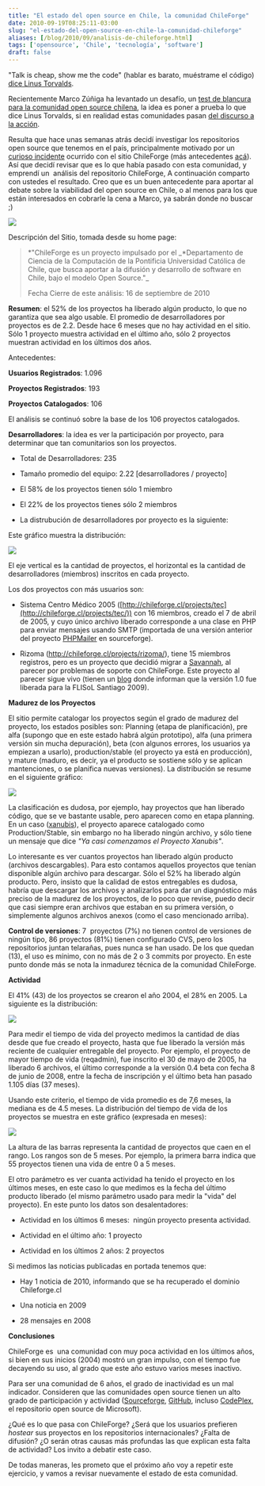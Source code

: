 ```yaml
---
title: "El estado del open source en Chile, la comunidad ChileForge"
date: 2010-09-19T08:25:11-03:00
slug: "el-estado-del-open-source-en-chile-la-comunidad-chileforge"
aliases: [/blog/2010/09/analisis-de-chileforge.html]
tags: ['opensource', 'Chile', 'tecnología', 'software']
draft: false
---
```


"Talk is cheap, show me the code" (hablar es barato, muéstrame el
código) [dice Linus Torvalds](http://lkml.org/lkml/2000/8/25/132).

Recientemente Marco Zúñiga ha levantado un desafío, un [test de blancura
para la comunidad open source
chilena](http://blog.maz.cl/2010/09/test-acido.html), la idea es poner a
prueba lo que dice Linus Torvalds, si en realidad estas comunidades
pasan [del discurso a la acción](/blog/2010/09/lo-que-cuenta-es-la-accion-no-las-palabras.html).

Resulta que hace unas semanas atrás decidí investigar los repositorios
open source que tenemos en el país, principalmente motivado por un
[curioso incidente](http://groups.google.com/group/liberaciondigital/browse_thread/thread/bc1398b6f9524682/?pli=1)
ocurrido con el sitio ChileForge (más antecedentes
[acá](http://www.malware.cl/?p=7364)). Así que decidí revisar que es lo
que había pasado con esta comunidad, y emprendí un  análisis del
repositorio ChileForge, A continuación comparto con ustedes el
resultado. Creo que es un buen antecedente para aportar al debate sobre
la viabilidad del open source en Chile, o al menos para los que están
interesados en cobrarle la cena a Marco, ya sabrán donde no buscar ;)

![](chileforge.gif)

Descripción del Sitio, tomada desde su home page:

> *"ChileForge es un proyecto impulsado por el \_*Departamento de
> Ciencia de la Computación de la Pontificia Universidad Católica de
> Chile, que busca aportar a la difusión y desarrollo de software en
> Chile, bajo el modelo Open Source."\_
>
> Fecha Cierre de este análisis: 16 de septiembre de 2010

**Resumen**: el 52% de los proyectos ha liberado algún producto, lo que
no garantiza que sea algo usable. El promedio de desarrolladores por
proyectos es de 2.2. Desde hace 6 meses que no hay actividad en el
sitio. Sólo 1 proyecto muestra actividad en el último año, sólo 2
proyectos muestran actividad en los últimos dos años.

Antecedentes:

**Usuarios Registrados**: 1.096

**Proyectos Registrados**: 193

**Proyectos Catalogados**: 106

El análisis se continuó sobre la base de los 106 proyectos catalogados.

**Desarrolladores**: la idea es ver la participación por proyecto, para
determinar que tan comunitarios son los proyectos.

-   Total de Desarrolladores: 235

-   Tamaño promedio del equipo: 2.22 \[desarrolladores / proyecto\]

-   El 58% de los proyectos tienen sólo 1 miembro

-   El 22% de los proyectos tienes sólo 2 miembros

-   La distrubución de desarrolladores por proyecto es la siguiente:

Este gráfico muestra la distribución:

![](dist-desarrolladores-chileforge1.png)

El eje vertical es la cantidad de proyectos, el horizontal es la
cantidad de desarrolladores (miembros) inscritos en cada proyecto.

Los dos proyectos con más usuarios son:

-   Sistema Centro Médico 2005
    ([http://chileforge.cl/projects/tec](http://chileforge.cl/projects/tec/))
    con 16 miembros, creado el 7 de abril de 2005, y cuyo único archivo
    liberado corresponde a una clase en PHP para enviar mensajes usando
    SMTP (importada de una versión anterior del proyecto
    [PHPMailer](http://sourceforge.net/projects/phpmailer/) en
    sourceforge).

-   Rizoma (<http://chileforge.cl/projects/rizoma/>), tiene 15 miembros
    registros, pero es un proyecto que decidió migrar a
    [Savannah](http://savannah.nongnu.org/p/rizoma), al parecer por
    problemas de soporte con ChileForge. Este proyecto al parecer sigue
    vivo (tienen un [blog](http://www.rizoma.cl) donde informan que la
    versión 1.0 fue liberada para la FLISoL Santiago 2009).

**Madurez de los Proyectos**

El sitio permite catalogar los proyectos según el grado de madurez del
proyecto, los estados posibles son: Planning (etapa de planificación),
pre alfa (supongo que en este estado habrá algún prototipo), alfa (una
primera versión sin mucha depuración), beta (con algunos errores, los
usuarios ya empiezan a usarlo), production/stable (el proyecto ya está
en producción), y mature (maduro, es decir, ya el producto se sostiene
sólo y se aplican mantenciones, o se planifica nuevas versiones). La
distribución se resume en el siguiente gráfico:

![](dist-estado-proyectos-chileforge.png)

La clasificación es dudosa, por ejemplo, hay proyectos que han liberado
código, que se ve bastante usable, pero aparecen como en etapa planning.
En un caso ([xanubis](http://chileforge.cl/projects/xanubis/)), el
proyecto aparece catalogado como Production/Stable, sin embargo no ha
liberado ningún archivo, y sólo tiene un mensaje que dice _"Ya casi
comenzamos el Proyecto Xanubis"_.

Lo interesante es ver cuantos proyectos han liberado algún producto
(archivos descargables). Para esto contamos aquellos proyectos que
tenían disponible algún archivo para descargar. Sólo el 52% ha liberado
algún producto. Pero, insisto que la calidad de estos entregables es
dudosa, habría que descargar los archivos y analizarlos para dar un
diagnóstico más preciso de la madurez de los proyectos, de lo poco que
revise, puedo decir que casi siempre eran archivos que estaban en su
primera versión, o simplemente algunos archivos anexos (como el caso
mencionado arriba).

**Control de versiones**: 7  proyectos (7%) no tienen control de
versiones de ningún tipo, 86 proyectos (81%) tienen configurado CVS,
pero los repositorios juntan telarañas, pues nunca se han usado. De los
que quedan (13), el uso es mínimo, con no más de 2 o 3 commits por
proyecto. En este punto donde más se nota la inmadurez técnica de la
comunidad ChileForge.

**Actividad**

El 41% (43) de los proyectos se crearon el año 2004, el 28% en 2005. La
siguiente es la distribución:

![](proyecto-per-year-chileforge.png)

Para medir el tiempo de vida del proyecto medimos la cantidad de días
desde que fue creado el proyecto, hasta que fue liberado la versión más
reciente de cualquier entregable del proyecto. Por ejemplo, el proyecto
de mayor tiempo de vida (reqadmin), fue inscrito el 30 de mayo de 2005,
ha liberado 6 archivos, el último corresponde a la versión 0.4 beta con
fecha 8 de junio de 2008, entre la fecha de inscripción y el último beta
han pasado 1.105 días (37 meses).

Usando este criterio, el tiempo de vida promedio es de 7,6 meses, la
mediana es de 4.5 meses. La distribución del tiempo de vida de los
proyectos se muestra en este gráfico (expresada en meses):

![](vida-proyectos-chileforge.png)

La altura de las barras representa la cantidad de proyectos que caen en
el rango. Los rangos son de 5 meses. Por ejemplo, la primera barra
indica que 55 proyectos tienen una vida de entre 0 a 5 meses.

El otro parámetro es ver cuanta actividad ha tenido el proyecto en los
últimos meses, en este caso lo que medimos es la fecha del último
producto liberado (el mismo parámetro usado para medir la "vida" del
proyecto). En este punto los datos son desalentadores:

-   Actividad en los últimos 6 meses:  ningún proyecto presenta
    actividad.

-   Actividad en el último año: 1 proyecto

-   Actividad en los últimos 2 años: 2 proyectos

Si medimos las noticias publicadas en portada tenemos que:

-   Hay 1 noticia de 2010, informando que se ha recuperado el dominio
    Chileforge.cl

-   Una noticia en 2009

-   28 mensajes en 2008

**Conclusiones**

ChileForge es  una comunidad con muy poca actividad en los últimos años,
si bien en sus inicios (2004) mostró un gran impulso, con el tiempo fue
decayendo su uso, al grado que este año estuvo varios meses inactivo.

Para ser una comunidad de 6 años, el grado de inactividad es un mal
indicador. Consideren que las comunidades open source tienen un alto
grado de participación y actividad
([Sourceforge](http://sourceforge.net/), [GitHub](http://github.com/),
incluso [CodePlex](http://www.codeplex.com/), el repositorio open source
de Microsoft).

¿Qué es lo que pasa con ChileForge? ¿Será que los usuarios prefieren
_hostear_ sus proyectos en los repositorios internacionales? ¿Falta de
difusión? ¿O serán otras causas más profundas las que explican esta
falta de actividad? Los invito a debatir este caso.

De todas maneras, les prometo que el próximo año voy a repetir este
ejercicio, y vamos a revisar nuevamente el estado de esta comunidad.
